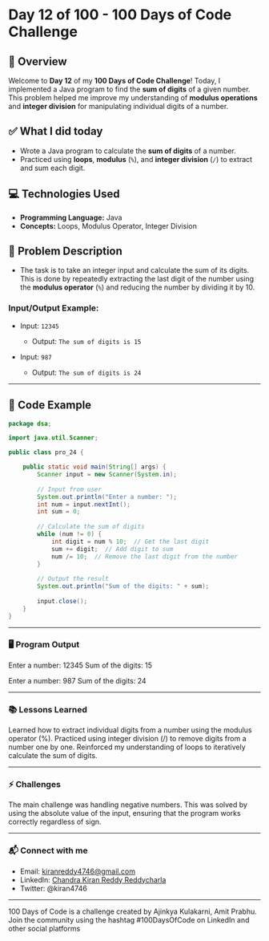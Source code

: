 # Day 12 of 100 - 100 Days of Code Challenge

## 📝 Overview
Welcome to **Day 12** of my **100 Days of Code Challenge**! Today, I implemented a Java program to find the **sum of digits** of a given number. This problem helped me improve my understanding of **modulus operations** and **integer division** for manipulating individual digits of a number.

## ✅ What I did today
- Wrote a Java program to calculate the **sum of digits** of a number.
- Practiced using **loops**, **modulus** (`%`), and **integer division** (`/`) to extract and sum each digit.

## 💻 Technologies Used
- **Programming Language:** Java
- **Concepts:** Loops, Modulus Operator, Integer Division

## 📖 Problem Description
- The task is to take an integer input and calculate the sum of its digits. This is done by repeatedly extracting the last digit of the number using the **modulus operator** (`%`) and reducing the number by dividing it by 10.
  
### Input/Output Example:
  - Input: `12345`
    - Output: `The sum of digits is 15`
  
  - Input: `987`
    - Output: `The sum of digits is 24`

---

## 📝 Code Example

```java
package dsa;

import java.util.Scanner;

public class pro_24 {

    public static void main(String[] args) {
        Scanner input = new Scanner(System.in);
        
        // Input from user
        System.out.println("Enter a number: ");
        int num = input.nextInt();
        int sum = 0;
        
        // Calculate the sum of digits
        while (num != 0) {
            int digit = num % 10;  // Get the last digit
            sum += digit;  // Add digit to sum
            num /= 10;  // Remove the last digit from the number
        }
        
        // Output the result
        System.out.println("Sum of the digits: " + sum);
        
        input.close();
    }
}
```
---

### 🖥️ Program Output

Enter a number: 
12345
Sum of the digits: 15

Enter a number: 
987
Sum of the digits: 24

---

### 📚 Lessons Learned
Learned how to extract individual digits from a number using the modulus operator (%).
Practiced using integer division (/) to remove digits from a number one by one.
Reinforced my understanding of loops to iteratively calculate the sum of digits.

---

### ⚡ Challenges
The main challenge was handling negative numbers. This was solved by using the absolute value of the input, ensuring that the program works correctly regardless of sign.

---

### 📬 Connect with me
- Email: kiranreddy4746@gmail.com
- LinkedIn: [Chandra Kiran Reddy Reddycharla](https://www.linkedin.com/in/chandra-kiran-reddy-reddycharla-a9a746230/)
- Twitter: @kiran4746

---

100 Days of Code is a challenge created by Ajinkya Kulakarni, Amit Prabhu. Join the community using the hashtag #100DaysOfCode on LinkedIn and other social platforms
